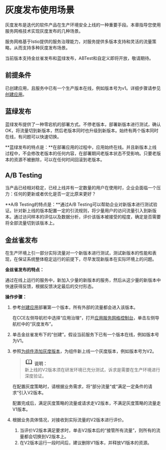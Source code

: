 # 灰度发布使用场景<a name="cce_01_0050"></a>

灰度发布是迭代的软件产品在生产环境安全上线的一种重要手段。本章指导您使用服务网格技术实现灰度发布的几种场景。

服务网格基于Istio提供的服务治理能力，对服务提供多版本支持和灵活的流量策略，从而支持多种灰度发布场景。

当前版本支持金丝雀发布和蓝绿发布，ABTest和自定义即将开放，敬请期待。

## 前提条件<a name="section77301553236"></a>

已创建应用，且服务中已有一个生产版本在线，例如版本号为v1。详细步骤请参见[创建应用](创建应用.md)。

## 蓝绿发布<a name="section82561111111"></a>

蓝绿发布提供了一种零宕机的部署方式。不停老版本，部署新版本进行测试，确认OK，将流量切到新版本，然后老版本同时也升级到新版本。始终有两个版本同时在线，有问题可以快速切换。

**蓝绿发布的特点是：**在部署应用的过程中，应用始终在线。并且新版本上线过程中，不会修改老版本的任何内容，在部署期间老版本状态不受影响。只要老版本的资源不被删除，可以在任何时间回滚到老版本。

## A/B Testing<a name="section972381761119"></a>

当产品已经相对稳定，已经上线并有一定数量的用户在使用时，企业会面临一个压力：任何的更新或者优化是否一定比原来更好？

**A/B Testing的特点是：**通过A/B Testing可以帮助企业对新版本进行测试验证。针对新上线的版本配置一定的引流规则，将少量用户的访问流量引入到新版本。通过访问样本的评估以及数据分析，评价该版本被接受的程度，确定是否需要将全部流量切到该版本上。

## 金丝雀发布<a name="section18766329162914"></a>

在生产环境上引一部分实际流量对一个新版本进行测试，测试新版本的性能和表现，在保证系统整体稳定运行的前提下，尽早发现新版本在实际环境上的问题。

**金丝雀发布的特点：**

通过在线上运行的服务中，新加入少量的新版本的服务，然后从这少量的新版本中快速获得反馈，根据反馈决定最后的交付形态。

**操作步骤：**

1.  参考[创建应用](创建应用.md)部署第一个版本，所有外部的流量都会进入该版本。

    在CCE左侧导航栏中选择“应用治理“，打开[应用服务网格控制台](https://console.huaweicloud.com/istio/)，单击左侧导航栏中的“灰度发布”。

2.  单击金丝雀发布下的“创建”。假设当前服务下已有一个版本在线，例如版本号为V1。
3.  参照[为组件添加灰度版本](为组件添加灰度版本.md)，为组件新上线一个灰度版本，例如版本号为V2。

    >![](public_sys-resources/icon-note.gif) **说明：**   
    >新上线的V2版本须在研发环境已充分测试，诉求是需要在生产环境进行深度验证。  

    在配置灰度策略时，请根据业务需求，将“部分流量“或“满足一定条件的请求“引入V2版本。

    配置完成后，满足灰度策略的流量或请求走V2版本，不满足灰度策略的流量走V1版本。

4.  根据业务具体情况，对接收到实际流量的V2版本进行评价。
    1.  当评价V2版本满足要求时，单击V2版本后的“接管所有流量”，则所有的流量都会切换到V2版本上。
    2.  在V2版本运行一段时间后，建议删除V1版本，并释放V1版本的资源。


